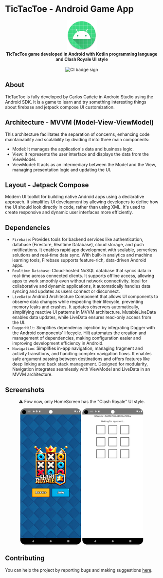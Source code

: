 # TicTacToe - Android Game App


<p align="center"> 
    <img src="app/src/main/res/mipmap-xxxhdpi/ic_launcher_round.webp" alt="App icon" width="100"/>
    <br />
    <b>TicTacToe game developed in Android with Kotlin programming language and Clash Royale UI style</b>
    <br />
    <br />
    <img src="https://github.com/CarlosCGA/TicTacToe/actions/workflows/android.yml/badge.svg" alt="CI badge sign" />
</p>

## About

TicTacToe is fully developed by Carlos Cañete in Android Studio using the Android SDK. It is a game to learn and try something interesting things about firebase and jetpack compose UI customization.


## Architecture - MVVM (Model-View-ViewModel)

This architecture facilitates the separation of concerns, enhancing code maintainability and scalability by dividing it into three main components:

- Model: It manages the application's data and business logic.
- View: It represents the user interface and displays the data from the ViewModel.
- ViewModel: It acts as an intermediary between the Model and the View, managing presentation logic and updating the UI.


## Layout - Jetpack Compose

Modern UI toolkit for building native Android apps using a declarative approach. It simplifies UI development by allowing developers to define how the UI should look directly in code, rather than using XML. It's used to create responsive and dynamic user interfaces more efficiently.


## Dependencies

- `Firebase`: Provides tools for backend services like authentication, database (Firestore, Realtime Database), cloud storage, and push notifications. It enables rapid app development with scalable, serverless solutions and real-time data sync. With built-in analytics and machine learning tools, Firebase supports feature-rich, data-driven Android apps.
- `Realtime Database`: Cloud-hosted NoSQL database that syncs data in real-time across connected clients. It supports offline access, allowing apps to work smoothly even without network connectivity. Ideal for collaborative and dynamic applications, it automatically handles data syncing and updates as users connect or disconnect.
- `LiveData`: Android Architecture Component that allows UI components to observe data changes while respecting their lifecycle, preventing memory leaks and crashes. It updates observers automatically, simplifying reactive UI patterns in MVVM architecture. MutableLiveData enables data updates, while LiveData ensures read-only access from the UI.
- `DaggerHilt`: Simplifies dependency injection by integrating Dagger with the Android components' lifecycle. Hilt automates the creation and management of dependencies, making configuration easier and improving development efficiency in Android.
- `Navigation`: Simplifies in-app navigation, managing fragment and activity transitions, and handling complex navigation flows. It enables safe argument passing between destinations and offers features like deep linking and back stack management. Designed for modularity, Navigation integrates seamlessly with ViewModel and LiveData in an MVVM architecture.


## Screenshots
<p align="center">
⚠️ Fow now, only HomeScreen has the "Clash Royale" UI style.
</p>
<p align="center">
    <img src="/assets/HomeScreenTicTacToe.png" alt="Home screen" width="200"/>
    <img src="/assets/GameScreenTicTacToe.png" alt="Game screen" width="200"/>
</p>


## Contributing

You can help the project by reporting bugs and making suggestions [here](https://github.com/CarlosCGA/tictactoe/issues).
